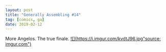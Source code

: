 ```yaml
---
layout: post
title: "Generally Assembling #14"
tag: [comics, ga]
date: 2019-02-12
---
```

<!-- #80 -->
More Angelos. The true finale.
[![](https://i.imgur.com/kvdtJ96.jpg"source: imgur.com")](https://i.imgur.com/kvdtJ96.jpg)

